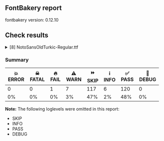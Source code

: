 ## FontBakery report

fontbakery version: 0.12.10





## Check results



<details><summary>[8] NotoSansOldTurkic-Regular.ttf</summary>
<div>
<details>
    <summary>🔥 <b>FAIL</b> Check for presence of an ARTICLE.en_us.html file <a href="https://fontbakery.readthedocs.io/en/stable/fontbakery/checks/googlefonts.description.html#"></a></summary>
    <div>







* 🔥 **FAIL** <p>This is a Noto font but it lacks an ARTICLE.en_us.html file.</p>
 [code: missing-article]



* 🔥 **FAIL** <p>This is a Noto font but it lacks a DESCRIPTION.en_us.html file.</p>
 [code: missing-description]



</div>
</details>

<details>
    <summary>⚠️ <b>WARN</b> Check if each glyph has the recommended amount of contours. <a href="https://fontbakery.readthedocs.io/en/stable/fontbakery/checks/universal.html#"></a></summary>
    <div>







* ⚠️ **WARN** <p>This check inspects the glyph outlines and detects the total number of contours in each of them. The expected values are infered from the typical ammounts of contours observed in a large collection of reference font families. The divergences listed below may simply indicate a significantly different design on some of your glyphs. On the other hand, some of these may flag actual bugs in the font such as glyphs mapped to an incorrect codepoint. Please consider reviewing the design and codepoint assignment of these to make sure they are correct.</p>
<p>The following glyphs do not have the recommended number of contours:</p>
<pre><code>- Glyph name: aogonek	Contours detected: 3	Expected: 2

- Glyph name: uogonek	Contours detected: 2	Expected: 1

- Glyph name: aogonek	Contours detected: 3	Expected: 2

- Glyph name: uogonek	Contours detected: 2	Expected: 1
</code></pre>
 [code: contour-count]



</div>
</details>

<details>
    <summary>⚠️ <b>WARN</b> Validate size, and resolution of article images, and ensure article page has minimum length and includes visual assets. <a href="https://fontbakery.readthedocs.io/en/stable/fontbakery/checks/googlefonts.article.html#"></a></summary>
    <div>







* ⚠️ **WARN** <p>Family metadata at fonts/NotoSansOldTurkic/googlefonts/ttf does not have an article.</p>
 [code: lacks-article]



</div>
</details>

<details>
    <summary>⚠️ <b>WARN</b> Check for codepoints not covered by METADATA subsets. <a href="https://fontbakery.readthedocs.io/en/stable/fontbakery/checks/googlefonts.subsets.html#"></a></summary>
    <div>







* ⚠️ **WARN** <p>The following codepoints supported by the font are not covered by
any subsets defined in the font's metadata file, and will never
be served. You can solve this by either manually adding additional
subset declarations to METADATA.pb, or by editing the glyphset
definitions.</p>
<ul>
<li>U+02D8 BREVE: try adding one of: yi, canadian-aboriginal</li>
<li>U+02D9 DOT ABOVE: try adding one of: yi, canadian-aboriginal</li>
<li>U+02DB OGONEK: try adding one of: yi, canadian-aboriginal</li>
<li>U+0302 COMBINING CIRCUMFLEX ACCENT: try adding one of: cherokee, tifinagh, coptic, math</li>
<li>U+0306 COMBINING BREVE: try adding one of: tifinagh, old-permic</li>
<li>U+0307 COMBINING DOT ABOVE: try adding one of: tai-le, old-permic, math, hebrew, duployan, tifinagh, todhri, malayalam, syriac, canadian-aboriginal, coptic</li>
<li>U+030A COMBINING RING ABOVE: try adding one of: duployan, syriac</li>
<li>U+030B COMBINING DOUBLE ACUTE ACCENT: try adding one of: cherokee, osage</li>
<li>U+030C COMBINING CARON: try adding one of: cherokee, tai-le</li>
<li>U+0326 COMBINING COMMA BELOW: try adding math</li>
<li>U+0327 COMBINING CEDILLA: try adding math</li>
<li>U+0328 COMBINING OGONEK: not included in any glyphset definition</li>
<li>U+200D ZERO WIDTH JOINER: try adding one of: batak, javanese, psalter-pahlavi, siddham, tai-le, khmer, mongolian, lao, sharada, tibetan, meetei-mayek, new-tai-lue, tai-viet, thai, avestan, thaana, takri, rejang, cham, dogra, mandaic, masaram-gondi, telugu, grantha, khudawadi, tirhuta, malayalam, syriac, tagbanwa, gunjala-gondi, buginese, brahmi, manichaean, tai-tham, kayah-li, oriya, arabic, kharoshthi, hebrew, bengali, duployan, tagalog, bhaiksuki, buhid, myanmar, syloti-nagri, pahawh-hmong, zanabazar-square, sundanese, modi, devanagari, warang-citi, khojki, hanunoo, kaithi, kannada, mahajani, saurashtra, old-hungarian, tamil, sinhala, newa, lepcha, chakma, limbu, nko, tifinagh, yi, balinese, gurmukhi, sogdian, gujarati, phags-pa, hanifi-rohingya</li>
</ul>
<p>Or you can add the above codepoints to one of the subsets supported by the font: <code>latin</code>, <code>latin-ext</code>, <code>old-turkic</code></p>
 [code: unreachable-subsetting]



</div>
</details>

<details>
    <summary>⚠️ <b>WARN</b> Ensure dotted circle glyph is present and can attach marks. <a href="https://fontbakery.readthedocs.io/en/stable/fontbakery/checks/shaping.html#"></a></summary>
    <div>







* ⚠️ **WARN** <p>No dotted circle glyph present</p>
 [code: missing-dotted-circle]



</div>
</details>

<details>
    <summary>⚠️ <b>WARN</b> Ensure soft_dotted characters lose their dot when combined with marks that replace the dot. <a href="https://fontbakery.readthedocs.io/en/stable/fontbakery/checks/shaping.html#"></a></summary>
    <div>







* ⚠️ **WARN** <p>The dot of soft dotted characters used in orthographies <em>must</em> disappear in the following strings: į̀ į́ į̂ į̃ į̄ į̌</p>
<p>The dot of soft dotted characters <em>should</em> disappear in other cases, for example: į̆ į̇ į̈ į̊ į̋ į̦̀ į̦́ į̦̂ į̦̃ į̦̄ į̦̆ į̦̇ į̦̈ į̦̊ į̦̋ į̦̌ į̧̀ į̧́ į̧̂ į̧̃</p>
<p>Your font fully covers the following languages that require the soft-dotted feature: Dutch (Latn, 31,709,104 speakers), Lithuanian (Latn, 2,357,094 speakers).</p>
<p>Your font does <em>not</em> cover the following languages that require the soft-dotted feature: Kaska (Latn, 125 speakers), Sar (Latn, 500,000 speakers), Kpelle, Guinea (Latn, 622,000 speakers), Lugbara (Latn, 2,200,000 speakers), Bete-Bendi (Latn, 100,000 speakers), Aghem (Latn, 38,843 speakers), Dan (Latn, 1,099,244 speakers), South Central Banda (Latn, 244,000 speakers), Teke-Ebo (Latn, 260,000 speakers), Bafut (Latn, 158,146 speakers), Navajo (Latn, 166,319 speakers), Belarusian (Cyrl, 10,064,517 speakers), Vute (Latn, 21,000 speakers), Zapotec (Latn, 490,000 speakers), Mango (Latn, 77,000 speakers), Dii (Latn, 71,000 speakers), Ebira (Latn, 2,200,000 speakers), Ukrainian (Cyrl, 29,273,587 speakers), Avokaya (Latn, 100,000 speakers), Han (Latn, 6 speakers), Ekpeye (Latn, 226,000 speakers), Basaa (Latn, 332,940 speakers), Ma’di (Latn, 584,000 speakers), Nateni (Latn, 100,000 speakers), Ngbaka (Latn, 1,020,000 speakers), Mfumte (Latn, 79,000 speakers), Mundani (Latn, 34,000 speakers), Ejagham (Latn, 120,000 speakers), Nzakara (Latn, 50,000 speakers), Gulay (Latn, 250,478 speakers), Fur (Latn, 1,230,163 speakers), Heiltsuk (Latn, 300 speakers), Makaa (Latn, 221,000 speakers), Southern Kisi (Latn, 360,000 speakers), Igbo (Latn, 27,823,640 speakers), Yala (Latn, 200,000 speakers), Ijo, Southeast (Latn, 2,471,000 speakers), Cicipu (Latn, 44,000 speakers), Koonzime (Latn, 40,000 speakers), Kom (Latn, 360,685 speakers).</p>
 [code: soft-dotted]



</div>
</details>

<details>
    <summary>⚠️ <b>WARN</b> Are any segments inordinately short? <a href="https://fontbakery.readthedocs.io/en/stable/fontbakery/checks/outline.html#"></a></summary>
    <div>







* ⚠️ **WARN** <p>The following glyphs have segments which seem very short:</p>
<pre><code>* u10C11 (U+10C11) contains a short segment L&lt;&lt;479.0,180.0&gt;--&lt;479.0,184.0&gt;&gt;

* u10C11 (U+10C11) contains a short segment L&lt;&lt;307.0,345.0&gt;--&lt;307.0,350.0&gt;&gt;

* u10C11 (U+10C11) contains a short segment L&lt;&lt;479.0,530.0&gt;--&lt;479.0,534.0&gt;&gt;

* u10C11 (U+10C11) contains a short segment L&lt;&lt;599.0,534.0&gt;--&lt;599.0,530.0&gt;&gt;

* u10C11 (U+10C11) contains a short segment L&lt;&lt;429.0,350.0&gt;--&lt;429.0,346.0&gt;&gt;

* u10C11 (U+10C11) contains a short segment L&lt;&lt;599.0,184.0&gt;--&lt;599.0,180.0&gt;&gt;

* u10C11 (U+10C11) contains a short segment L&lt;&lt;192.0,180.0&gt;--&lt;192.0,184.0&gt;&gt;

* u10C11 (U+10C11) contains a short segment L&lt;&lt;20.0,345.0&gt;--&lt;20.0,350.0&gt;&gt;

* u10C11 (U+10C11) contains a short segment L&lt;&lt;192.0,530.0&gt;--&lt;192.0,534.0&gt;&gt;

* u10C11 (U+10C11) contains a short segment L&lt;&lt;312.0,534.0&gt;--&lt;312.0,530.0&gt;&gt;

* u10C11 (U+10C11) contains a short segment L&lt;&lt;142.0,350.0&gt;--&lt;142.0,346.0&gt;&gt;

* u10C11 (U+10C11) contains a short segment L&lt;&lt;312.0,184.0&gt;--&lt;312.0,180.0&gt;&gt;

* u10C12 (U+10C12) contains a short segment L&lt;&lt;307.0,235.0&gt;--&lt;307.0,240.0&gt;&gt;

* u10C12 (U+10C12) contains a short segment L&lt;&lt;540.0,481.0&gt;--&lt;540.0,485.0&gt;&gt;

* u10C12 (U+10C12) contains a short segment L&lt;&lt;660.0,485.0&gt;--&lt;660.0,481.0&gt;&gt;

* u10C12 (U+10C12) contains a short segment L&lt;&lt;429.0,240.0&gt;--&lt;429.0,236.0&gt;&gt;

* u10C12 (U+10C12) contains a short segment L&lt;&lt;20.0,235.0&gt;--&lt;20.0,240.0&gt;&gt;

* u10C12 (U+10C12) contains a short segment L&lt;&lt;253.0,481.0&gt;--&lt;253.0,485.0&gt;&gt;

* u10C12 (U+10C12) contains a short segment L&lt;&lt;373.0,485.0&gt;--&lt;373.0,481.0&gt;&gt;

* u10C12 (U+10C12) contains a short segment L&lt;&lt;142.0,240.0&gt;--&lt;142.0,236.0&gt;&gt;

* u10C47 (U+10C47) contains a short segment B&lt;&lt;486.0,543.0&gt;-&lt;486.0,548.0&gt;-&lt;485.5,554.0&gt;&gt;

* u10C47 (U+10C47) contains a short segment B&lt;&lt;485.5,554.0&gt;-&lt;485.0,560.0&gt;-&lt;485.0,566.0&gt;&gt;

* u10C47 (U+10C47) contains a short segment B&lt;&lt;594.5,457.0&gt;-&lt;598.0,443.0&gt;-&lt;598.0,443.0&gt;&gt;

* u10C48 (U+10C48) contains a short segment L&lt;&lt;599.0,144.0&gt;--&lt;603.0,144.0&gt;&gt;

* u10C48 (U+10C48) contains a short segment L&lt;&lt;603.0,569.0&gt;--&lt;599.0,569.0&gt;&gt;

* u10C48 (U+10C48) contains a short segment L&lt;&lt;188.0,150.0&gt;--&lt;192.0,150.0&gt;&gt;

* u10C48 (U+10C48) contains a short segment L&lt;&lt;192.0,563.0&gt;--&lt;188.0,563.0&gt;&gt;

* M (U+004D) contains a short segment L&lt;&lt;177.0,626.0&gt;--&lt;173.0,626.0&gt;&gt;

* M (U+004D) contains a short segment L&lt;&lt;450.0,129.0&gt;--&lt;454.0,129.0&gt;&gt;

* N (U+004E) contains a short segment L&lt;&lt;176.0,593.0&gt;--&lt;172.0,593.0&gt;&gt;

* N (U+004E) contains a short segment L&lt;&lt;582.0,123.0&gt;--&lt;586.0,123.0&gt;&gt;

* Nacute (U+0143) contains a short segment L&lt;&lt;176.0,593.0&gt;--&lt;172.0,593.0&gt;&gt;

* Nacute (U+0143) contains a short segment L&lt;&lt;582.0,123.0&gt;--&lt;586.0,123.0&gt;&gt;

* Ncaron (U+0147) contains a short segment L&lt;&lt;176.0,593.0&gt;--&lt;172.0,593.0&gt;&gt;

* Ncaron (U+0147) contains a short segment L&lt;&lt;582.0,123.0&gt;--&lt;586.0,123.0&gt;&gt;

* uni0145 (U+0145) contains a short segment L&lt;&lt;176.0,593.0&gt;--&lt;172.0,593.0&gt;&gt;

* uni0145 (U+0145) contains a short segment L&lt;&lt;582.0,123.0&gt;--&lt;586.0,123.0&gt;&gt;

* Ntilde (U+00D1) contains a short segment L&lt;&lt;176.0,593.0&gt;--&lt;172.0,593.0&gt;&gt;

* Ntilde (U+00D1) contains a short segment L&lt;&lt;582.0,123.0&gt;--&lt;586.0,123.0&gt;&gt;

* Q (U+0051) contains a short segment B&lt;&lt;416.0,-9.0&gt;-&lt;410.0,-9.0&gt;-&lt;403.5,-9.5&gt;&gt;

* Q (U+0051) contains a short segment B&lt;&lt;403.5,-9.5&gt;-&lt;397.0,-10.0&gt;-&lt;391.0,-10.0&gt;&gt;

* Uogonek (U+0172) contains a short segment B&lt;&lt;539.5,-158.5&gt;-&lt;551.0,-156.0&gt;-&lt;559.0,-155.0&gt;&gt;

* W (U+0057) contains a short segment B&lt;&lt;468.0,577.5&gt;-&lt;463.0,600.0&gt;-&lt;461.0,609.0&gt;&gt;

* Wacute (U+1E82) contains a short segment B&lt;&lt;468.0,577.5&gt;-&lt;463.0,600.0&gt;-&lt;461.0,609.0&gt;&gt;

* Wcircumflex (U+0174) contains a short segment B&lt;&lt;468.0,577.5&gt;-&lt;463.0,600.0&gt;-&lt;461.0,609.0&gt;&gt;

* Wdieresis (U+1E84) contains a short segment B&lt;&lt;468.0,577.5&gt;-&lt;463.0,600.0&gt;-&lt;461.0,609.0&gt;&gt;

* Wgrave (U+1E80) contains a short segment B&lt;&lt;468.0,577.5&gt;-&lt;463.0,600.0&gt;-&lt;461.0,609.0&gt;&gt;

* a (U+0061) contains a short segment L&lt;&lt;399.0,76.0&gt;--&lt;395.0,76.0&gt;&gt;

* aacute (U+00E1) contains a short segment L&lt;&lt;399.0,76.0&gt;--&lt;395.0,76.0&gt;&gt;

* abreve (U+0103) contains a short segment L&lt;&lt;399.0,76.0&gt;--&lt;395.0,76.0&gt;&gt;

* acircumflex (U+00E2) contains a short segment L&lt;&lt;399.0,76.0&gt;--&lt;395.0,76.0&gt;&gt;

* adieresis (U+00E4) contains a short segment L&lt;&lt;399.0,76.0&gt;--&lt;395.0,76.0&gt;&gt;

* agrave (U+00E0) contains a short segment L&lt;&lt;399.0,76.0&gt;--&lt;395.0,76.0&gt;&gt;

* amacron (U+0101) contains a short segment L&lt;&lt;399.0,76.0&gt;--&lt;395.0,76.0&gt;&gt;

* aogonek (U+0105) contains a short segment L&lt;&lt;399.0,76.0&gt;--&lt;395.0,76.0&gt;&gt;

* aring (U+00E5) contains a short segment L&lt;&lt;399.0,76.0&gt;--&lt;395.0,76.0&gt;&gt;

* at (U+0040) contains a short segment B&lt;&lt;613.0,293.0&gt;-&lt;612.0,275.0&gt;-&lt;612.0,267.5&gt;&gt;

* at (U+0040) contains a short segment B&lt;&lt;612.0,267.5&gt;-&lt;612.0,260.0&gt;-&lt;612.0,257.0&gt;&gt;

* atilde (U+00E3) contains a short segment L&lt;&lt;399.0,76.0&gt;--&lt;395.0,76.0&gt;&gt;

* d (U+0064) contains a short segment L&lt;&lt;446.0,72.0&gt;--&lt;442.0,72.0&gt;&gt;

* dcaron (U+010F) contains a short segment L&lt;&lt;446.0,72.0&gt;--&lt;442.0,72.0&gt;&gt;

* dcroat (U+0111) contains a short segment L&lt;&lt;445.0,72.0&gt;--&lt;441.0,72.0&gt;&gt;

* Euro (U+20AC) contains a short segment B&lt;&lt;184.0,390.0&gt;-&lt;183.0,380.0&gt;-&lt;183.0,371.0&gt;&gt;

* Euro (U+20AC) contains a short segment B&lt;&lt;183.0,371.0&gt;-&lt;183.0,362.0&gt;-&lt;183.0,352.0&gt;&gt;

* Euro (U+20AC) contains a short segment B&lt;&lt;183.0,352.0&gt;-&lt;183.0,343.0&gt;-&lt;183.0,332.5&gt;&gt;

* Euro (U+20AC) contains a short segment B&lt;&lt;183.0,332.5&gt;-&lt;183.0,322.0&gt;-&lt;184.0,311.0&gt;&gt;

* Euro (U+20AC) contains a short segment B&lt;&lt;95.0,311.0&gt;-&lt;94.0,323.0&gt;-&lt;94.0,331.0&gt;&gt;

* Euro (U+20AC) contains a short segment B&lt;&lt;94.0,331.0&gt;-&lt;94.0,339.0&gt;-&lt;94.0,352.0&gt;&gt;

* Euro (U+20AC) contains a short segment B&lt;&lt;94.0,352.0&gt;-&lt;94.0,363.0&gt;-&lt;94.5,373.5&gt;&gt;

* Euro (U+20AC) contains a short segment B&lt;&lt;94.5,373.5&gt;-&lt;95.0,384.0&gt;-&lt;95.0,390.0&gt;&gt;

* germandbls (U+00DF) contains a short segment B&lt;&lt;382.0,412.0&gt;-&lt;382.0,399.0&gt;-&lt;388.5,388.0&gt;&gt;

* m (U+006D) contains a short segment L&lt;&lt;169.0,463.0&gt;--&lt;174.0,463.0&gt;&gt;

* n (U+006E) contains a short segment L&lt;&lt;169.0,463.0&gt;--&lt;174.0,463.0&gt;&gt;

* nacute (U+0144) contains a short segment L&lt;&lt;169.0,463.0&gt;--&lt;174.0,463.0&gt;&gt;

* ncaron (U+0148) contains a short segment L&lt;&lt;169.0,463.0&gt;--&lt;174.0,463.0&gt;&gt;

* uni0146 (U+0146) contains a short segment L&lt;&lt;169.0,463.0&gt;--&lt;174.0,463.0&gt;&gt;

* ntilde (U+00F1) contains a short segment L&lt;&lt;169.0,463.0&gt;--&lt;174.0,463.0&gt;&gt;

* p (U+0070) contains a short segment L&lt;&lt;169.0,463.0&gt;--&lt;173.0,463.0&gt;&gt;

* r (U+0072) contains a short segment L&lt;&lt;167.0,438.0&gt;--&lt;171.0,438.0&gt;&gt;

* racute (U+0155) contains a short segment L&lt;&lt;167.0,438.0&gt;--&lt;171.0,438.0&gt;&gt;

* rcaron (U+0159) contains a short segment L&lt;&lt;167.0,438.0&gt;--&lt;171.0,438.0&gt;&gt;

* trademark (U+2122) contains a short segment L&lt;&lt;386.0,633.0&gt;--&lt;382.0,633.0&gt;&gt;

* two (U+0032) contains a short segment L&lt;&lt;159.0,84.0&gt;--&lt;159.0,80.0&gt;&gt;

* u (U+0075) contains a short segment L&lt;&lt;448.0,71.0&gt;--&lt;444.0,71.0&gt;&gt;

* uacute (U+00FA) contains a short segment L&lt;&lt;448.0,71.0&gt;--&lt;444.0,71.0&gt;&gt;

* ucircumflex (U+00FB) contains a short segment L&lt;&lt;448.0,71.0&gt;--&lt;444.0,71.0&gt;&gt;

* udieresis (U+00FC) contains a short segment L&lt;&lt;448.0,71.0&gt;--&lt;444.0,71.0&gt;&gt;

* ugrave (U+00F9) contains a short segment L&lt;&lt;448.0,71.0&gt;--&lt;444.0,71.0&gt;&gt;

* uhungarumlaut (U+0171) contains a short segment L&lt;&lt;448.0,71.0&gt;--&lt;444.0,71.0&gt;&gt;

* umacron (U+016B) contains a short segment L&lt;&lt;448.0,71.0&gt;--&lt;444.0,71.0&gt;&gt;

* uogonek (U+0173) contains a short segment L&lt;&lt;448.0,71.0&gt;--&lt;444.0,71.0&gt;&gt;

* uring (U+016F) contains a short segment L&lt;&lt;448.0,71.0&gt;--&lt;444.0,71.0&gt;&gt;
</code></pre>
 [code: found-short-segments]



</div>
</details>

<details>
    <summary>⚠️ <b>WARN</b> Ensure fonts have ScriptLangTags declared on the 'meta' table. <a href="https://fontbakery.readthedocs.io/en/stable/fontbakery/checks/googlefonts.meta.html#"></a></summary>
    <div>







* ⚠️ **WARN** <p>This font file does not have a 'meta' table.</p>
 [code: lacks-meta-table]



</div>
</details>
</div>
</details>




### Summary

| 💥 ERROR | ☠ FATAL | 🔥 FAIL | ⚠️ WARN | ⏩ SKIP | ℹ️ INFO | ✅ PASS | 🔎 DEBUG | 
| ---|---|---|---|---|---|---|---|
| 0 | 0 | 1 | 7 | 117 | 6 | 120 | 0 | 
| 0% | 0% | 0% | 3% | 47% | 2% | 48% | 0% | 



**Note:** The following loglevels were omitted in this report:


* SKIP
* INFO
* PASS
* DEBUG
